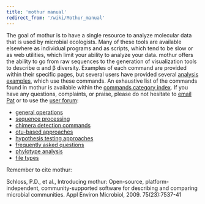 ```yaml
---
title: 'mothur manual'
redirect_from: '/wiki/Mothur_manual'
---
```

The goal of mothur is to have a single resource to analyze molecular
data that is used by microbial ecologists. Many of these tools are
available elsewhere as individual programs and as scripts, which tend to
be slow or as web utilities, which limit your ability to analyze your
data. mothur offers the ability to go from raw sequences to the
generation of visualization tools to describe α and β diversity.
Examples of each command are provided within their specific pages, but
several users have provided several [analysis
examples](analysis_examples), which use these commands. An
exhaustive list of the commands found in mothur is available within the
[ commands category index](tags#commands). If you have
any questions, complaints, or praise, please do not hesitate to [email Pat](mailto:pschloss@umich.edu) or to use the [user forum](https://forum.mothur.org):

-   [general operations](General_operations)
-   [sequence processing](Sequence_processing)
-   [chimera detection commands](Chimera_Detection_Commands)
-   [otu-based approaches](OTU-based_approaches)
-   [hypothesis testing approaches](Hypothesis_testing_approaches)
-   [frequently asked questions](Frequently_asked_questions)
-   [phylotype analysis](Phylotype_analysis)
-   [file types](tags#file_types)

Remember to cite mothur:

Schloss, P.D., et al., Introducing mothur:
Open-source, platform-independent, community-supported software for
describing and comparing microbial communities. Appl Environ Microbiol,
2009\. 75(23):7537-41
